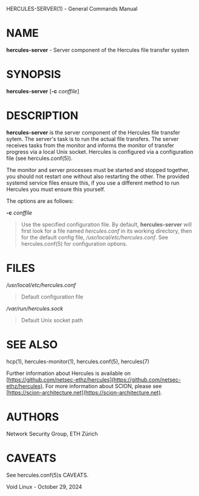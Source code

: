 HERCULES-SERVER(1) - General Commands Manual

# NAME

**hercules-server** - Server component of the Hercules file transfer system

# SYNOPSIS

**hercules-server**
\[**-c**&nbsp;*conffile*]

# DESCRIPTION

**hercules-server**
is the server component of the Hercules file transfer sytem.
The server's task is to run the actual file transfers.
The server receives tasks from the monitor and informs the monitor of
transfer progress via a local Unix socket.
Hercules is configured via a configuration file (see
hercules.conf(5)).

The monitor and server processes must be started and stopped together, you
should not restart one without also restarting the other.
The provided systemd service files ensure this, if you use a different method
to run Hercules you must ensure this yourself.

The options are as follows:

**-c** *conffile*

> Use the specified configuration file.
> By default,
> **hercules-server**
> will first look for a file named
> *hercules.conf*
> in its working directory, then for the default config file,
> */usr/local/etc/hercules.conf*.
> See
> hercules.conf(5)
> for configuration options.

# FILES

*/usr/local/etc/hercules.conf*

> Default configuration file

*/var/run/hercules.sock*

> Default Unix socket path

# SEE ALSO

hcp(1),
hercules-monitor(1),
hercules.conf(5),
hercules(7)

Further information about Hercules is available on
[https://github.com/netsec-ethz/hercules](https://github.com/netsec-ethz/hercules).
For more information about SCION, please see
[https://scion-architecture.net](https://scion-architecture.net).

# AUTHORS

Network Security Group, ETH Z&#252;rich

# CAVEATS

See
hercules.conf(5)s CAVEATS.

Void Linux - October 29, 2024
